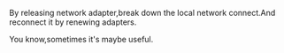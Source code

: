 By releasing network adapter,break down the local network connect.And reconnect it by renewing adapters.

You know,sometimes it's maybe useful.
